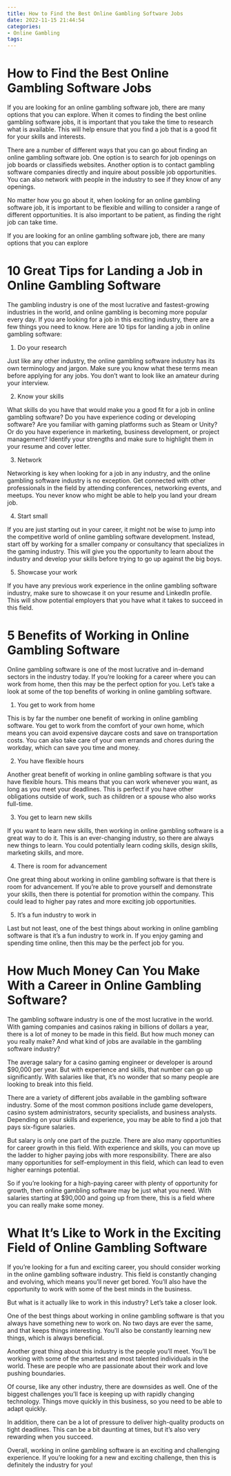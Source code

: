 ```yaml
---
title: How to Find the Best Online Gambling Software Jobs 
date: 2022-11-15 21:44:54
categories:
- Online Gambling
tags:
---
```



#  How to Find the Best Online Gambling Software Jobs 

If you are looking for an online gambling software job, there are many options that you can explore. When it comes to finding the best online gambling software jobs, it is important that you take the time to research what is available. This will help ensure that you find a job that is a good fit for your skills and interests.

There are a number of different ways that you can go about finding an online gambling software job. One option is to search for job openings on job boards or classifieds websites. Another option is to contact gambling software companies directly and inquire about possible job opportunities. You can also network with people in the industry to see if they know of any openings.

No matter how you go about it, when looking for an online gambling software job, it is important to be flexible and willing to consider a range of different opportunities. It is also important to be patient, as finding the right job can take time.

If you are looking for an online gambling software job, there are many options that you can explore

#  10 Great Tips for Landing a Job in Online Gambling Software 

The gambling industry is one of the most lucrative and fastest-growing industries in the world, and online gambling is becoming more popular every day. If you are looking for a job in this exciting industry, there are a few things you need to know. Here are 10 tips for landing a job in online gambling software:

1. Do your research

Just like any other industry, the online gambling software industry has its own terminology and jargon. Make sure you know what these terms mean before applying for any jobs. You don’t want to look like an amateur during your interview.

2. Know your skills

What skills do you have that would make you a good fit for a job in online gambling software? Do you have experience coding or developing software? Are you familiar with gaming platforms such as Steam or Unity? Or do you have experience in marketing, business development, or project management? Identify your strengths and make sure to highlight them in your resume and cover letter.

3. Network

Networking is key when looking for a job in any industry, and the online gambling software industry is no exception. Get connected with other professionals in the field by attending conferences, networking events, and meetups. You never know who might be able to help you land your dream job.

4. Start small

If you are just starting out in your career, it might not be wise to jump into the competitive world of online gambling software development. Instead, start off by working for a smaller company or consultancy that specializes in the gaming industry. This will give you the opportunity to learn about the industry and develop your skills before trying to go up against the big boys.

5. Showcase your work

If you have any previous work experience in the online gambling software industry, make sure to showcase it on your resume and LinkedIn profile. This will show potential employers that you have what it takes to succeed in this field.

#  5 Benefits of Working in Online Gambling Software 

Online gambling software is one of the most lucrative and in-demand sectors in the industry today. If you’re looking for a career where you can work from home, then this may be the perfect option for you. Let’s take a look at some of the top benefits of working in online gambling software.

1. You get to work from home

This is by far the number one benefit of working in online gambling software. You get to work from the comfort of your own home, which means you can avoid expensive daycare costs and save on transportation costs. You can also take care of your own errands and chores during the workday, which can save you time and money.

2. You have flexible hours

Another great benefit of working in online gambling software is that you have flexible hours. This means that you can work whenever you want, as long as you meet your deadlines. This is perfect if you have other obligations outside of work, such as children or a spouse who also works full-time.

3. You get to learn new skills

If you want to learn new skills, then working in online gambling software is a great way to do it. This is an ever-changing industry, so there are always new things to learn. You could potentially learn coding skills, design skills, marketing skills, and more.

4. There is room for advancement

One great thing about working in online gambling software is that there is room for advancement. If you’re able to prove yourself and demonstrate your skills, then there is potential for promotion within the company. This could lead to higher pay rates and more exciting job opportunities.

5. It’s a fun industry to work in

Last but not least, one of the best things about working in online gambling software is that it’s a fun industry to work in. If you enjoy gaming and spending time online, then this may be the perfect job for you.

#  How Much Money Can You Make With a Career in Online Gambling Software? 

The gambling software industry is one of the most lucrative in the world. With gaming companies and casinos raking in billions of dollars a year, there is a lot of money to be made in this field. But how much money can you really make? And what kind of jobs are available in the gambling software industry?

The average salary for a casino gaming engineer or developer is around $90,000 per year. But with experience and skills, that number can go up significantly. With salaries like that, it’s no wonder that so many people are looking to break into this field.

There are a variety of different jobs available in the gambling software industry. Some of the most common positions include game developers, casino system administrators, security specialists, and business analysts. Depending on your skills and experience, you may be able to find a job that pays six-figure salaries.

But salary is only one part of the puzzle. There are also many opportunities for career growth in this field. With experience and skills, you can move up the ladder to higher paying jobs with more responsibility. There are also many opportunities for self-employment in this field, which can lead to even higher earnings potential.

So if you’re looking for a high-paying career with plenty of opportunity for growth, then online gambling software may be just what you need. With salaries starting at $90,000 and going up from there, this is a field where you can really make some money.

#  What It’s Like to Work in the Exciting Field of Online Gambling Software

If you’re looking for a fun and exciting career, you should consider working in the online gambling software industry. This field is constantly changing and evolving, which means you’ll never get bored. You’ll also have the opportunity to work with some of the best minds in the business.

But what is it actually like to work in this industry? Let’s take a closer look.

One of the best things about working in online gambling software is that you always have something new to work on. No two days are ever the same, and that keeps things interesting. You’ll also be constantly learning new things, which is always beneficial.

Another great thing about this industry is the people you’ll meet. You’ll be working with some of the smartest and most talented individuals in the world. These are people who are passionate about their work and love pushing boundaries.

Of course, like any other industry, there are downsides as well. One of the biggest challenges you’ll face is keeping up with rapidly changing technology. Things move quickly in this business, so you need to be able to adapt quickly.

In addition, there can be a lot of pressure to deliver high-quality products on tight deadlines. This can be a bit daunting at times, but it’s also very rewarding when you succeed.

Overall, working in online gambling software is an exciting and challenging experience. If you’re looking for a new and exciting challenge, then this is definitely the industry for you!